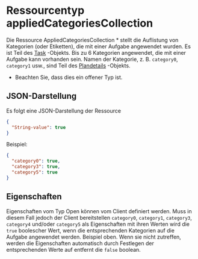 # <a name="appliedcategoriescollection-resource-type"></a>Ressourcentyp appliedCategoriesCollection

Die Ressource AppliedCategoriesCollection * stellt die Auflistung von Kategorien (oder Etiketten), die mit einer Aufgabe angewendet wurden. Es ist Teil des [Task](task.md) -Objekts.
Bis zu 6 Kategorien angewendet, die mit einer Aufgabe kann vorhanden sein. Namen der Kategorie, z. B. `category0`, `category1` usw., sind Teil des [Plandetails](plandetails.md) -Objekts. 

* Beachten Sie, dass dies ein offener Typ ist.

## <a name="json-representation"></a>JSON-Darstellung

Es folgt eine JSON-Darstellung der Ressource

<!-- {
  "blockType": "resource",
  "optionalProperties": [

  ],
  "@odata.type": "microsoft.graph.appliedCategoriesCollection"
}-->

```json
{
  "String-value": true
}
```

Beispiel: 

```json
{
  "category0": true,
  "category3": true,
  "category5": true
}
```

## <a name="properties"></a>Eigenschaften
Eigenschaften vom Typ Open können vom Client definiert werden. Muss in diesem Fall jedoch der Client bereitstellen `category0`, `category1`, `category3`, `category4` und/oder `category5` als Eigenschaften mit ihren Werten wird die `true` boolescher Wert, wenn die entsprechenden Kategorien auf die Aufgabe angewendet werden. Beispiel oben. Wenn sie nicht zutreffen, werden die Eigenschaften automatisch durch Festlegen der entsprechenden Werte auf entfernt die `false` boolean. 

<!-- uuid: 8fcb5dbc-d5aa-4681-8e31-b001d5168d79
2015-10-25 14:57:30 UTC -->
<!-- {
  "type": "#page.annotation",
  "description": "appliedCategoriesCollection resource",
  "keywords": "",
  "section": "documentation",
  "tocPath": ""
}-->